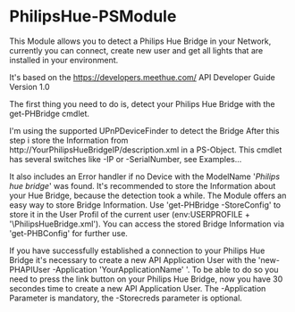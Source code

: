 # PhilipsHue-PSModule
This Module allows you to detect a Philips Hue Bridge in your Network, currently you can connect, create new user and get all lights that are installed in your environment.

It's based on the https://developers.meethue.com/ API Developer Guide Version 1.0

The first thing you need to do is, detect your Philips Hue Bridge with the get-PHBridge cmdlet.

I'm using the supported UPnPDeviceFinder to detect the Bridge
After this step i store the Information from http://YourPhilipsHueBridgeIP/description.xml
in a PS-Object. This cmdlet has several switches like -IP or -SerialNumber, see Examples...

It also includes an Error handler if no Device with the ModelName '*Philips hue bridge*' was found.
It's recommended to store the Information about your Hue Bridge, because the detection took a while.
The Module offers an easy way to store Bridge Information. Use 'get-PHBridge -StoreConfig' to store it in the User Profil of the current user $($env:USERPROFILE + '\PhilipsHueBridge.xml').
You can access the stored Bridge Information via 'get-PHBConfig' for further use.

If you have successfully established a connection to your Philips Hue Bridge it's necessary to create a new API Application User with the 'new-PHAPIUser -Application 'YourApplicationName' '. To be able to do so you need to press the link button on your Philips Hue Bridge, now you have 30 secondes time to create a new API Application User. The -Application Parameter is mandatory, the -Storecreds parameter is optional. 




